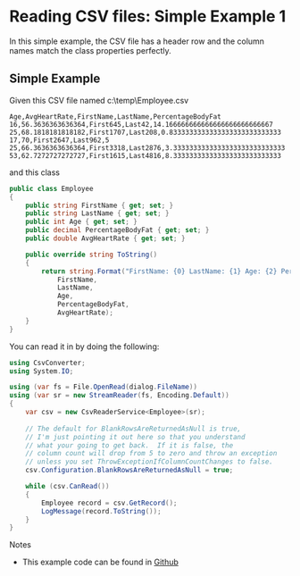 # Reading CSV files:  Simple Example 1

In this simple example, the CSV file has a header row and the column names match the class properties perfectly.

## Simple Example
Given this CSV file named c:\temp\Employee.csv
```
Age,AvgHeartRate,FirstName,LastName,PercentageBodyFat
16,56.3636363636364,First645,Last42,14.166666666666666666666666667
25,68.1818181818182,First1707,Last208,0.8333333333333333333333333333
17,70,First2647,Last962,5
25,66.3636363636364,First3318,Last2876,3.3333333333333333333333333333
53,62.7272727272727,First1615,Last4816,8.333333333333333333333333333
```
and this class
```c#
public class Employee
{
	public string FirstName { get; set; }
	public string LastName { get; set; }
	public int Age { get; set; }
	public decimal PercentageBodyFat { get; set; }
	public double AvgHeartRate { get; set; }

	public override string ToString()
	{
		return string.Format("FirstName: {0} LastName: {1} Age: {2} PercentageBodyFat: {3} AvgHeartRate: {4}",
			FirstName,
			LastName,
			Age,
			PercentageBodyFat,
			AvgHeartRate);
	}
}
```

You can read it in by doing the following:
```c#
using CsvConverter;
using System.IO;

using (var fs = File.OpenRead(dialog.FileName))
using (var sr = new StreamReader(fs, Encoding.Default))
{
	var csv = new CsvReaderService<Employee>(sr);
	
	// The default for BlankRowsAreReturnedAsNull is true,
	// I'm just pointing it out here so that you understand
	// what your going to get back.  If it is false, the 
	// column count will drop from 5 to zero and throw an exception
	// unless you set ThrowExceptionIfColumnCountChanges to false.
	csv.Configuration.BlankRowsAreReturnedAsNull = true;

	while (csv.CanRead())
	{
		Employee record = csv.GetRecord();
		LogMessage(record.ToString());
	}
}
```


Notes
- This example code can be found in [Github](https://github.com/madcodemonkey/CsvConverter/tree/master/src/CsvConverter.SimpleDotNetExample1)

